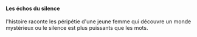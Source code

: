 ####   Les échos du silence

l'histoire raconte les péripétie d'une jeune 
femme qui découvre un monde mystérieux ou le silence 
est plus puissants que les mots.
